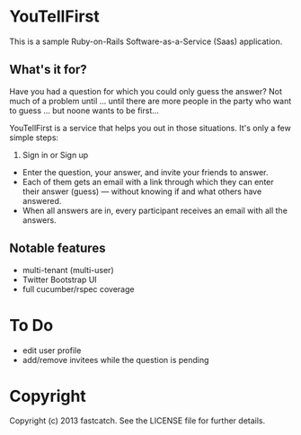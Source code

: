YouTellFirst
============

This is a sample Ruby-on-Rails Software-as-a-Service (Saas) application.

What's it for?
--------------

Have you had a question for which you could only guess the answer?
Not much of a problem until ... until there are more people in the party who want to guess
... but noone wants to be first...

YouTellFirst is a service that helps you out in those situations. It's only a few simple steps:

1. Sign in or Sign up
* Enter the question, your answer, and invite your friends to answer.
* Each of them gets an email with a link through which they can enter their answer (guess) — without knowing if and what others have answered.
* When all answers are in, every participant receives an email with all the answers.

Notable features
----------------

* multi-tenant (multi-user)
* Twitter Bootstrap UI
* full cucumber/rspec coverage

To Do
=====

* edit user profile
* add/remove invitees while the question is pending


Copyright
=========

Copyright (c) 2013 fastcatch. See the LICENSE file for further details.
